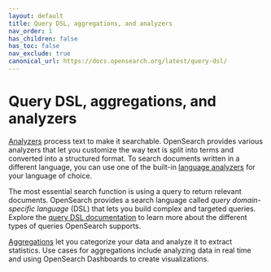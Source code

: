 ```yaml
---
layout: default
title: Query DSL, aggregations, and analyzers
nav_order: 1
has_children: false
has_toc: false
nav_exclude: true
canonical_url: https://docs.opensearch.org/latest/query-dsl/
---
```


# Query DSL, aggregations, and analyzers

[Analyzers]({{site.url}}{{site.baseurl}}/analyzers/text-analyzers/) process text to make it searchable. OpenSearch provides various analyzers that let you customize the way text is split into terms and converted into a structured format. To search documents written in a different language, you can use one of the built-in [language analyzers]({{site.url}}{{site.baseurl}}/query-dsl/analyzers/language-analyzers/) for your language of choice.

The most essential search function is using a query to return relevant documents. OpenSearch provides a search language called _query domain-specific language_ (DSL) that lets you build complex and targeted queries. Explore the [query DSL documentation]({{site.url}}{{site.baseurl}}/query-dsl/) to learn more about the different types of queries OpenSearch supports.

[Aggregations]({{site.url}}{{site.baseurl}}/aggregations/) let you categorize your data and analyze it to extract statistics. Use cases for aggregations include analyzing data in real time and using OpenSearch Dashboards to create visualizations.